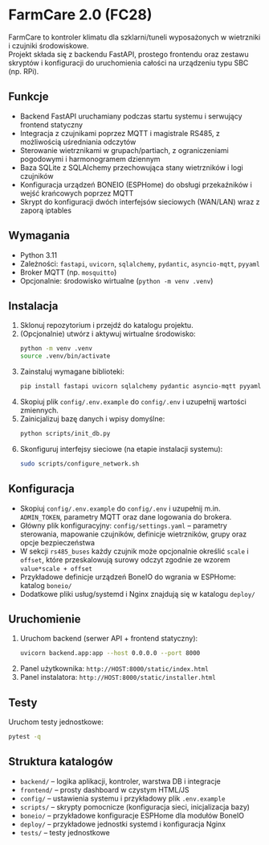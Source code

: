 # FarmCare 2.0 (FC28)

FarmCare to kontroler klimatu dla szklarni/tuneli wyposażonych w wietrzniki i czujniki środowiskowe.  
Projekt składa się z backendu FastAPI, prostego frontendu oraz zestawu skryptów i konfiguracji do uruchomienia całości na urządzeniu typu SBC (np. RPi).

## Funkcje
- Backend FastAPI uruchamiany podczas startu systemu i serwujący frontend statyczny
- Integracja z czujnikami poprzez MQTT i magistrale RS485, z możliwością uśredniania odczytów
- Sterowanie wietrznikami w grupach/partiach, z ograniczeniami pogodowymi i harmonogramem dziennym
- Baza SQLite z SQLAlchemy przechowująca stany wietrzników i logi czujników
- Konfiguracja urządzeń BONEIO (ESPHome) do obsługi przekaźników i wejść krańcowych poprzez MQTT
- Skrypt do konfiguracji dwóch interfejsów sieciowych (WAN/LAN) wraz z zaporą iptables

## Wymagania
- Python 3.11
- Zależności: `fastapi`, `uvicorn`, `sqlalchemy`, `pydantic`, `asyncio-mqtt`, `pyyaml`
- Broker MQTT (np. `mosquitto`)
- Opcjonalnie: środowisko wirtualne (`python -m venv .venv`)

## Instalacja
1. Sklonuj repozytorium i przejdź do katalogu projektu.
2. (Opcjonalnie) utwórz i aktywuj wirtualne środowisko:
   ```bash
   python -m venv .venv
   source .venv/bin/activate
   ```
3. Zainstaluj wymagane biblioteki:
   ```bash
   pip install fastapi uvicorn sqlalchemy pydantic asyncio-mqtt pyyaml
   ```
4. Skopiuj plik `config/.env.example` do `config/.env` i uzupełnij wartości zmiennych.
5. Zainicjalizuj bazę danych i wpisy domyślne:
   ```bash
   python scripts/init_db.py
   ```
6. Skonfiguruj interfejsy sieciowe (na etapie instalacji systemu):
   ```bash
   sudo scripts/configure_network.sh
   ```

## Konfiguracja
- Skopiuj `config/.env.example` do `config/.env` i uzupełnij m.in. `ADMIN_TOKEN`, parametry MQTT oraz dane logowania do brokera.
- Główny plik konfiguracyjny: `config/settings.yaml` – parametry sterowania, mapowanie czujników, definicje wietrzników, grupy oraz opcje bezpieczeństwa
- W sekcji `rs485_buses` każdy czujnik może opcjonalnie określić `scale` i `offset`,
  które przeskalowują surowy odczyt zgodnie ze wzorem `value*scale + offset`
- Przykładowe definicje urządzeń BoneIO do wgrania w ESPHome: katalog `boneio/`
- Dodatkowe pliki usług/systemd i Nginx znajdują się w katalogu `deploy/`

## Uruchomienie
1. Uruchom backend (serwer API + frontend statyczny):
   ```bash
   uvicorn backend.app:app --host 0.0.0.0 --port 8000
   ```
2. Panel użytkownika: `http://HOST:8000/static/index.html`
3. Panel instalatora: `http://HOST:8000/static/installer.html`

## Testy
Uruchom testy jednostkowe:
```bash
pytest -q
```

## Struktura katalogów
- `backend/` – logika aplikacji, kontroler, warstwa DB i integracje
- `frontend/` – prosty dashboard w czystym HTML/JS
- `config/` – ustawienia systemu i przykładowy plik `.env.example`
- `scripts/` – skrypty pomocnicze (konfiguracja sieci, inicjalizacja bazy)
- `boneio/` – przykładowe konfiguracje ESPHome dla modułów BoneIO
- `deploy/` – przykładowe jednostki systemd i konfiguracja Nginx
- `tests/` – testy jednostkowe

